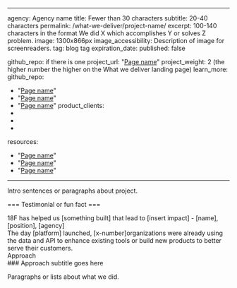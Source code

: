 <!-- project intros go in the _projects folder, with the following filename format: agency-project.md -->
---
agency: Agency name
title: Fewer than 30 characters
subtitle: 20-40 characters
permalink: /what-we-deliver/project-name/
excerpt: 100-140 characters in the format We did X which accomplishes Y or solves Z problem.
image: 1300x866px
image_accessibility: Description of image for screenreaders.
tag: blog tag
expiration_date:
published: false
<!-- Sidebar data -->
github_repo: if there is one
project_url: "[Page name](url)"
project_weight: 2 (the higher number the higher on the What we deliver landing page)
learn_more:
github_repo: 
- "[Page name](url)"
- "[Page name](url)"
- "[Page name](url)"
product_clients:
-
-
-
resources:
- "[Page name](url)"
- "[Page name](url)"
- "[Page name](url)"

---

Intro sentences or paragraphs about project.

=== Testimonial or fun fact ===
<div class="testimonial-blockquote">
  18F has helped us [something built] that lead to [insert impact]
    <span>- [name], [position], [agency]</span>
</div>

<div class="funfact-blockquote">
	The day [platform] launched, [x-number]organizations were already using the data and API to enhance existing tools or build new products to better serve their customers.
</div>
<div class="case-study-preheader margin-top-6">Approach</div>
### Approach subtitle goes here

Paragraphs or lists about what we did.

